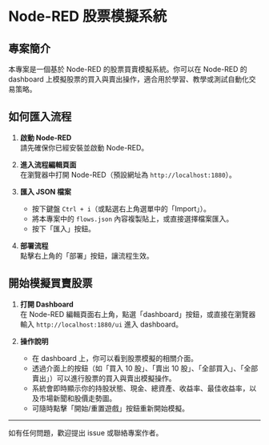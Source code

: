 # Node-RED 股票模擬系統

## 專案簡介

本專案是一個基於 Node-RED 的股票買賣模擬系統。你可以在 Node-RED 的 dashboard 上模擬股票的買入與賣出操作，適合用於學習、教學或測試自動化交易策略。

## 如何匯入流程

1. **啟動 Node-RED**  
   請先確保你已經安裝並啟動 Node-RED。

2. **進入流程編輯頁面**  
   在瀏覽器中打開 Node-RED（預設網址為 `http://localhost:1880`）。

3. **匯入 JSON 檔案**  
   - 按下鍵盤 `Ctrl + i`（或點選右上角選單中的「Import」）。
   - 將本專案中的 `flows.json` 內容複製貼上，或直接選擇檔案匯入。
   - 按下「匯入」按鈕。

4. **部署流程**  
   點擊右上角的「部署」按鈕，讓流程生效。

## 開始模擬買賣股票

1. **打開 Dashboard**  
   在 Node-RED 編輯頁面右上角，點選「dashboard」按鈕，或直接在瀏覽器輸入 `http://localhost:1880/ui` 進入 dashboard。

2. **操作說明**  
   - 在 dashboard 上，你可以看到股票模擬的相關介面。
   - 透過介面上的按鈕（如「買入 10 股」、「賣出 10 股」、「全部買入」、「全部賣出」）可以進行股票的買入與賣出模擬操作。
   - 系統會即時顯示你的持股狀態、現金、總資產、收益率、最佳收益率，以及市場新聞和股價走勢圖。
   - 可隨時點擊「開始/重置遊戲」按鈕重新開始模擬。

---

如有任何問題，歡迎提出 issue 或聯絡專案作者。 